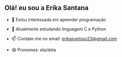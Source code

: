## Olá!  eu sou a Erika Santana
- 👀 Estou interessada em aprender programação
- 🌱 Atualmente estudando linguagem C e Python
- 📫 Contate-me no email: erikasveloso23@gmail.com
- 😄 Pronomes: ela/dela

  <div> 
  
  </div>
